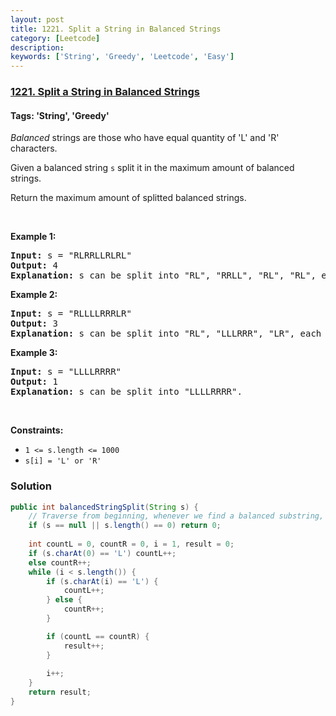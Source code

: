 ```yaml
---
layout: post
title: 1221. Split a String in Balanced Strings
category: [Leetcode]
description: 
keywords: ['String', 'Greedy', 'Leetcode', 'Easy']
---
```

### [1221. Split a String in Balanced Strings](https://leetcode.com/problems/split-a-string-in-balanced-strings)

#### Tags: 'String', 'Greedy'

<div class="content__u3I1 question-content__JfgR"><div><p><i data-stringify-type="italic">Balanced</i> strings are those who have equal quantity of 'L' and 'R' characters.</p>
<p>Given a balanced string <code data-stringify-type="code">s</code> split it in the maximum amount of balanced strings.</p>
<p>Return the maximum amount of splitted balanced strings.</p>
<p> </p>
<p><strong>Example 1:</strong></p>
<pre><strong>Input:</strong> s = "RLRRLLRLRL"
<strong>Output:</strong> 4
<strong>Explanation: </strong>s can be split into "RL", "RRLL", "RL", "RL", each substring contains same number of 'L' and 'R'.
</pre>
<p><strong>Example 2:</strong></p>
<pre><strong>Input:</strong> s = "RLLLLRRRLR"
<strong>Output:</strong> 3
<strong>Explanation: </strong>s can be split into "RL", "LLLRRR", "LR", each substring contains same number of 'L' and 'R'.
</pre>
<p><strong>Example 3:</strong></p>
<pre><strong>Input:</strong> s = "LLLLRRRR"
<strong>Output:</strong> 1
<strong>Explanation: </strong>s can be split into "LLLLRRRR".
</pre>
<p> </p>
<p><strong>Constraints:</strong></p>
<ul>
<li><code>1 &lt;= s.length &lt;= 1000</code></li>
<li><code>s[i] = 'L' or 'R'</code></li>
</ul>
</div></div>

### Solution
```java
public int balancedStringSplit(String s) {
    // Traverse from beginning, whenever we find a balanced substring, cut it off
    if (s == null || s.length() == 0) return 0;
    
    int countL = 0, countR = 0, i = 1, result = 0;
    if (s.charAt(0) == 'L') countL++;
    else countR++;
    while (i < s.length()) {
        if (s.charAt(i) == 'L') {
            countL++;
        } else {
            countR++; 
        }

        if (countL == countR) {
            result++;
        }
        
        i++;
    }
    return result;
}
```